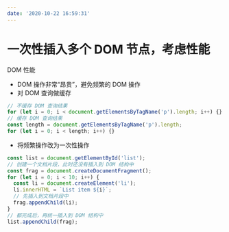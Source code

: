 ```yaml
---
date: '2020-10-22 16:59:31'
---
```


# 一次性插入多个 DOM 节点，考虑性能

DOM 性能

- DOM 操作非常“昂贵”，避免频繁的 DOM 操作
- 对 DOM 查询做缓存

```js
// 不缓存 DOM 查询结果
for (let i = 0; i < document.getElementsByTagName('p').length; i++) {}
// 缓存 DOM 查询结果
const length = document.getElementsByTagName('p').length;
for (let i = 0; i < length; i++) {}
```

- 将频繁操作改为一次性操作

```js
const list = document.getElementById('list');
// 创建一个文档片段，此时还没有插入到 DOM 结构中
const frag = document.createDocumentFragment();
for (let i = 0; i < 10; i++) {
  const li = document.createElement('li');
  li.innerHTML = `List item ${i}`;
  // 先插入到文档片段中
  frag.appendChild(li);
}
// 都完成后，再统一插入到 DOM 结构中
list.appendChild(frag);
```
